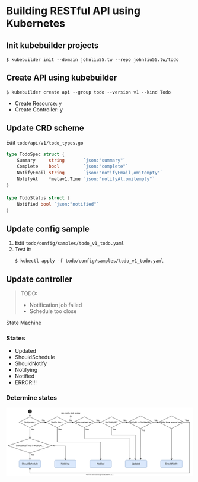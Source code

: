 # Building RESTful API using Kubernetes

## Init kubebuilder projects

```
$ kubebuilder init --domain johnliu55.tw --repo johnliu55.tw/todo
```

## Create API using kubebuilder

```
$ kubebuilder create api --group todo --version v1 --kind Todo
```

- Create Resource: y
- Create Controller: y

## Update CRD scheme

Edit `todo/api/v1/todo_types.go`

```go
type TodoSpec struct {
	Summary     string       `json:"summary"`
	Complete    bool         `json:"complete"`
	NotifyEmail string       `json:"notifyEmail,omitempty"`
	NotifyAt    *metav1.Time `json:"notifyAt,omitempty"`
}

type TodoStatus struct {
	Notified bool `json:"notified"`
}
```

## Update config sample

1. Edit `todo/config/samples/todo_v1_todo.yaml`
2. Test it:
    ```
    $ kubectl apply -f todo/config/samples/todo_v1_todo.yaml
    ```

## Update controller

> TODO:
> - Notification job failed
> - Schedule too close

State Machine
### States
- Updated
- ShouldSchedule
- ShouldNotify
- Notifying
- Notified
- ERROR!!!

### Determine states
![](./todo_state_machine.svg)
